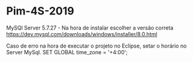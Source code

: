 # Pim-4S-2019

MySQl Server 5.7.27 - Na hora de instalar escolher a versão correta
https://dev.mysql.com/downloads/windows/installer/8.0.html


Caso de erro na hora de executar o projeto no Eclipse, setar o horário no Server MySql.
SET GLOBAL time_zone = '+4:00';

